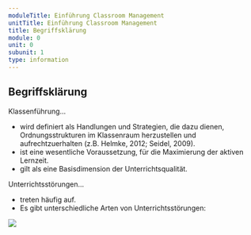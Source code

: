 ```yaml
---
moduleTitle: Einführung Classroom Management
unitTitle: Einführung Classroom Management
title: Begriffsklärung
module: 0
unit: 0
subunit: 1
type: information
---
```


## Begriffsklärung

Klassenführung...
* wird definiert als Handlungen und Strategien, die dazu dienen, Ordnungsstrukturen im Klassenraum herzustellen und aufrechtzuerhalten (z.B. Helmke, 2012; Seidel, 2009). 
* ist eine wesentliche Voraussetzung, für die Maximierung der aktiven Lernzeit.
* gilt als eine Basisdimension der Unterrichtsqualität.

Unterrichtsstörungen...
* treten häufig auf. 
* Es gibt unterschiedliche Arten von Unterrichtsstörungen: 

![](01_Wimmelbild_Klassenführung.png)

<flipcard id="12"></flipcard>
<flipcard id="13"></flipcard>
<flipcard id="14"></flipcard>